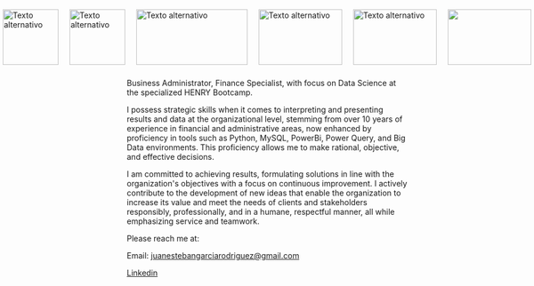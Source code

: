 <div style="display: flex; justify-content: center;">
  <img src="https://upload.wikimedia.org/wikipedia/commons/thumb/c/c3/Python-logo-notext.svg/800px-Python-logo-notext.svg.png" alt="Texto alternativo" width="100" height="100" style="margin: 10px;">
  <img src="https://styles.redditmedia.com/t5_2qm6k/styles/communityIcon_dhjr6guc03x51.png" alt="Texto alternativo" width="100" height="100" style="margin: 10px;">
  <img src="https://datascientest.com/es/wp-content/uploads/sites/7/2020/10/power-bi-logo-1.jpg" alt="Texto alternativo" width="200" height="100" style="margin: 10px;">
  <img src="https://ticnegocios.camaravalencia.com/wp-content/uploads/2017/09/machine-learning-espana.jpg" alt="Texto alternativo" width="150" height="100" style="margin: 10px;">
  <img src="https://www.hiberus.com/crecemos-contigo/wp-content/uploads/2023/02/docker.png" alt="Texto alternativo" width="150" height="100" style="margin: 10px;">
  <img src="https://res.cloudinary.com/practicaldev/image/fetch/s--wPURzJCN--/c_imagga_scale,f_auto,fl_progressive,h_420,q_66,w_1000/https://dev-to-uploads.s3.amazonaws.com/uploads/articles/q7w2ebt11gsynt7wg8cn.gif" width="150" height="100" style="margin: 10px;">


  
</div>

Business Administrator, Finance Specialist, with focus on Data Science at the specialized HENRY Bootcamp.

I possess strategic skills when it comes to interpreting and presenting results and data at the organizational level, stemming from over 10 years of experience in financial and administrative areas, now enhanced by proficiency in tools such as Python, MySQL, PowerBi, Power Query, and Big Data environments. This proficiency allows me to make rational, objective, and effective decisions.

I am committed to achieving results, formulating solutions in line with the organization's objectives with a focus on continuous improvement. I actively contribute to the development of new ideas that enable the organization to increase its value and meet the needs of clients and stakeholders responsibly, professionally, and in a humane, respectful manner, all while emphasizing service and teamwork.

Please reach me at:

Email: juanestebangarciarodriguez@gmail.com

[Linkedin](https://www.linkedin.com/in/juan-esteban-garc%C3%ADa-rodriguez-0a1a6647/)
